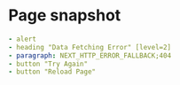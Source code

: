 # Page snapshot

```yaml
- alert
- heading "Data Fetching Error" [level=2]
- paragraph: NEXT_HTTP_ERROR_FALLBACK;404
- button "Try Again"
- button "Reload Page"
```
